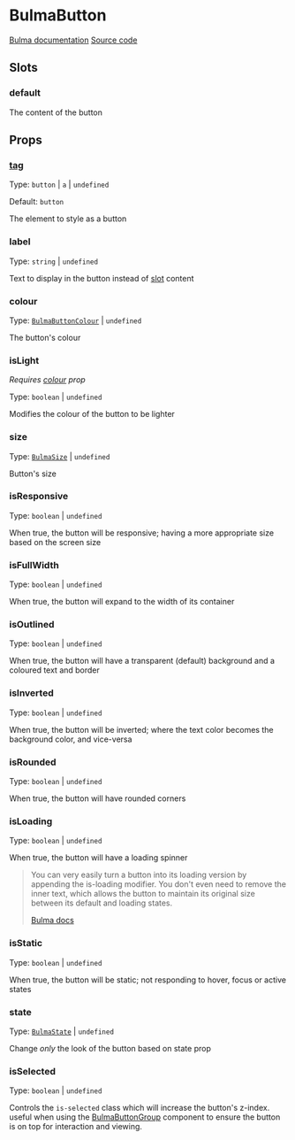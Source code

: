 # BulmaButton

[Bulma documentation](https://bulma.io/documentation/elements/button/)
[Source code](../../src/components/BulmaButton.vue)

## Slots

### default

The content of the button

## Props

### [tag](../types/common_types.md#tag)

Type: `button` | `a` | `undefined`

Default: `button`

The element to style as a button

### label

Type: `string` | `undefined`

Text to display in the button instead of [slot](#default) content

### colour

Type: [`BulmaButtonColour`](../types/BulmaButtonColour.md) | `undefined`

The button's colour

### isLight

*Requires [colour](#colour) prop*

Type: `boolean` | `undefined`

Modifies the colour of the button to be lighter

### size

Type: [`BulmaSize`](../types/common_types.md#bulmasize) | `undefined`

Button's size

### isResponsive

Type: `boolean` | `undefined`

When true, the button will be responsive; having a more appropriate size based on the screen size

### isFullWidth

Type:  `boolean` | `undefined`

When true, the button will expand to the width of its container

### isOutlined

Type:  `boolean` | `undefined`

When true, the button will have a transparent (default) background and a coloured text and border

### isInverted

Type:  `boolean` | `undefined`

When true, the button will be inverted; where the text color becomes the background color, and vice-versa

### isRounded

Type:  `boolean` | `undefined`

When true, the button will have rounded corners

### isLoading

Type:  `boolean` | `undefined`

When true, the button will have a loading spinner

> You can very easily turn a button into its loading version by appending the is-loading modifier. You don't even need
> to remove the inner text, which allows the button to maintain its original size between its default and loading
> states.
>
> [Bulma docs](https://bulma.io/documentation/elements/button/#states)

### isStatic

Type:  `boolean` | `undefined`

When true, the button will be static; not responding to hover, focus or active states

### state

[//todo]: # (todo - add link to BulmaButtonState)
Type:  [`BulmaState`](../types/bulmastates.md) | `undefined`

Change _only_ the look of the button based on state prop

### isSelected

Type:  `boolean` | `undefined`

Controls the `is-selected` class which will increase the button's z-index. useful when using
the [BulmaButtonGroup](BulmaButtonGroup.md) component to ensure the button is on top for interaction and viewing.
